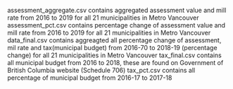 assessment_aggregate.csv contains aggregated assessment value and mill rate from 2016 to 2019 for all 21 municipalities in Metro Vancouver
assessment_pct.csv contains percentage change of assessment value and mill rate from 2016 to 2019 for all 21 municipalities in Metro Vancouver
data_final.csv contains aggreagted all percentage change of assessment, mil rate and tax(municipal budget) from 2016-70 to 2018-19 (percentage change) for all 21 municipalities in Metro Vancouver
tax_final.csv contains all municipal budget from 2016 to 2018, these are found on Government of British Columbia website (Schedule 706)
tax_pct.csv contains all percentage of municipal budget from 2016-17 to 2017-18
